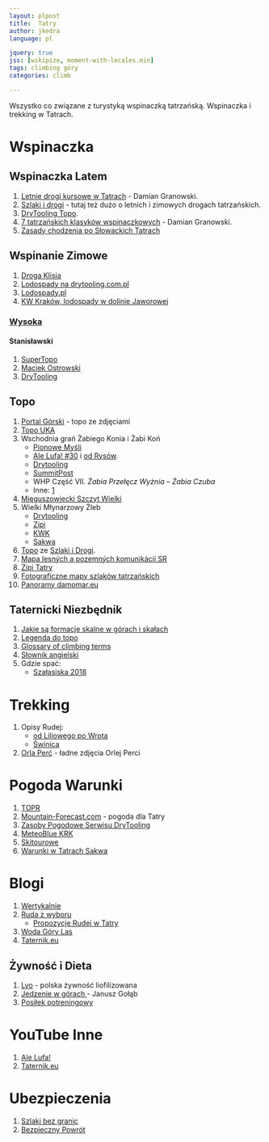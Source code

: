 ```yaml
---
layout: plpost
title:  Tatry
author: jkedra
language: pl

jquery: true
jss: [wikipize, moment-with-locales.min]
tags: climbing góry
categories: climb

---
```


Wszystko co związane z turystyką wspinaczką tatrzańską.
Wspinaczka i trekking w Tatrach.

# Wspinaczka

## Wspinaczka Latem

1. [Letnie drogi kursowe w Tatrach][gran-tatr-let1] -
    Damian Granowski.
2. [Szlaki i drogi](http://szlakiidrogi.pl/) -
    tutaj też dużo o letnich i zimowych drogach tatrzańskich.
3. [DryTooling Topo][dt-topo-tatry].
4. [7 tatrzańskich klasyków wspinaczkowych][8a-topo-tatry] - Damian Granowski.
5. [Zasady chodzenia po Słowackich Tatrach](http://www.gory.info/artyk.php?id=182)

## Wspinanie Zimowe

1. [Droga Klisia](http://pionowemysli.pl/topotatry/prog-kotla-koscielcowego-droga-klisia/#)
2. [Lodospady na drytooling.com.pl](http://drytooling.com.pl/baza/topo/lodospady)
3. [Lodospady.pl](http://lodospady.pl)
4. [KW Kraków, lodospady w dolinie Jaworowej](http://www.kw.krakow.pl/sww-kw-krakow/porady/topo/459-lodospady-to-nie-tylko-cisowki-w-dolinie-bialej-wody.html)

### [Wysoka](https://drytooling.com.pl/baza/gory/5849-wysoka-tatry)

#### Stanisławski

1. [SuperTopo](http://supertopo.pl/2016/02/stanislawski-na-wysokiej/)
2. [Maciek Ostrowski](http://maciekostrowski.blogspot.com/2016/01/stanislawski-na-wysokiej.html)
3. [DryTooling](https://drytooling.com.pl/baza/topo/tatry/6583-droga-stanislawskiego-wysoka)
## Topo

1. [Portal Górski](http://topo.portalgorski.pl/) - topo ze zdjęciami
2. [Topo UKA](http://topo.uka.pl/content/topo/morskie_oko/morskie_oko.php)
3. Wschodnia grań Żabiego Konia i Żabi Koń
    * [Pionowe Myśli](http://pionowemysli.pl/topotatry/zabi-kon-wschodnia-gran/)
    * [Ale Lufa! #30](https://www.youtube.com/watch?v=ZBamuYEuJ30) i [od Rysów](https://www.youtube.com/watch?v=Cv7lHlp5CMQ).
    * [Drytooling](http://drytooling.com.pl/baza/gory/6442-zabi-kon)
    * [SummitPost](http://www.summitpost.org/zabi-kon/501224)
    * WHP Część VII. *Żabia Przełęcz Wyżnia – Żabia Czuba*
    * Inne: [1](http://footsteps.cba.pl/zabi-kon-grania/)
4. [Mięguszowiecki Szczyt Wielki](/climb/msw.html)
5. Wielki Młynarzowy Żleb
    * [Drytooling](http://drytooling.com.pl/baza/topo/lodospady/biala-woda/5928-wielki-mlynarzowy-zleb)
    * [Zipi](http://zipi-tatry.eu/16/0402MlynarzowyZleb/index.html)
    * [KWK](https://www.kw.krakow.pl/sww-kw-krakow/porady/gorskie/541-wielki-mlynarzowy-zleb.html)
    * [Sakwa](http://sakwa.agh.edu.pl/2018/04/04/wielki-mlynarzowy-zleb-zjazd-z-mlynarza/)
6. [Topo](http://szlakiidrogi.pl/pobierz/) ze [Szlaki i Drogi](http://szlakiidrogi.pl/pobierz/).
8. [Mapa lesných a pozemných komunikácií SR](https://gis.nlcsk.org/lc/)
9. [Zipi Tatry](http://zipi-tatry.eu)
10. [Fotograficzne mapy szlaków tatrzańskich](https://photos.google.com/share/AF1QipOES-QkYrvn0Wf_3D6-0xlRV_4TfGAiJ_qMUWyjrYLb8kV1PppKOH9jpRtynwzNBw?key=Y3NGbC1xNmlKYTBvY3RpSUYzdEYxd0Exc1Jna0ZR)
11. [Panoramy damomar.eu](http://dagomar.eu)

## Taternicki Niezbędnik

1. [Jakie są formacje skalne w górach i skałach][dt-formacje]
2. [Legenda do topo][dt-topo-legenda]
3. [Glossary of climbing terms](we:)
4. [Słownik angielski](http://drytooling.com.pl/serwis/art/artykuly/1341-slownik-wspinaczkowy-ang-pol)
5. Gdzie spać:
    * [Szałasiska 2018](http://pza.org.pl/news/news-pza/baza-tatrzanska-pza-lato-2018)

# Trekking

1. Opisy Rudej:
    * [od Liliowego po Wrota](http://www.rudazwyboru.pl/2016/09/uff-off-czyli-upalny-offroad-od.html)
    * [Świnica](http://www.rudazwyboru.pl/2016/12/swinica-opis-szlaku.html)
2. [Orla Perć](http://podroze.onet.pl/aktywnie/orla-perc-opis-i-zdjecia-szlaku-trasa-szczyty-przelecze-trudnosci/2qwxw6) - ładne zdjęcia Orlej Perci


# Pogoda Warunki

1. [TOPR](http://pogoda.topr.pl)
2. [Mountain-Forecast.com](https://www.mountain-forecast.com/subranges/tatras/locations) - pogoda dla Tatry
2. [Zasoby Pogodowe Serwisu DryTooling](http://drytooling.com.pl/pogoda-w-gorach)
3. [MeteoBlue KRK](https://www.meteoblue.com/pl/pogoda/prognoza/multimodel/krak%C3%B3w_polska_3094802?fcstlength=144)
4. [Skitourowe](http://skitourowezakopane.pl/)
5. [Warunki w Tatrach Sakwa](http://sakwa.agh.edu.pl/lista-przejsc/warunki-w-tatrach/)

# Blogi

1. [Wertykalnie](https://wertykalnie.wordpress.com)
1. [Ruda z wyboru](http://www.rudazwyboru.pl/)
    * [Propozycje Rudej w Tatry](http://www.rudazwyboru.pl/2015/12/10-nawet-11-pomysow-na-szame-w-gorach.html)
2. [Woda Góry Las](http://wodagorylas.pl/category/blog-turystyczny/)
3. [Taternik.eu](http://taternik.eu/)

## Żywność i Dieta

1. [Lyo](https://lyofood.pl/) - polska żywność liofilizowana 
2. [Jedzenie w górach ](http://8a.pl/8academy/jedzenie-gorach-ilosc-zabrac-wyprawe/) -
  Janusz Gołąb
3. [Posiłek potreningowy](https://wspinacz.wordpress.com/2013/04/18/wazny-posilek-posilek-po-treningowy/)


# YouTube Inne

1. [Ale Lufa!][alelufa]
2. [Taternik.eu](https://www.youtube.com/user/MrPawelt)

# Ubezpieczenia

1. [Szlaki bez granic](https://szlakibezgranic.pl)
2. [Bezpieczny Powrót](https://bezpiecznypowrot.pl/)


[zjazd1]: http://drytooling.com.pl/serwis/art/patenty/7025-poradnik-wspinaczkowy-zjazd-na-linie
[gran-tatr-let1]: http://drytooling.com.pl/serwis/art/artykuly/6436-wybrane-drogi-kursowe-tatry-lato
[drytooling]: http://drytooling.com.pl/
[dt-por-set]: http://drytooling.com.pl/serwis/art/artykuly/6924-zbior-poradnikow-wspinaczkowych
[dt-set-tatry]: http://drytooling.com.pl/serwis/art/patenty/2289-zestaw-standardowy-do-wspinaczki-w-tatrach
[dt-topo-tatry]: http://drytooling.com.pl/baza/topo/tatry

[8a-academy]: http://8a.pl/8academy/
[8a-topo-tatry]: http://8a.pl/8academy/drogi-wspinaczkowe-w-tatrach/
[8a-rejony]: http://8a.pl/8academy/kategorie/wspinaczka/rejony/
[8a-piotr-sulowski]: http://8a.pl/8academy/author/piotr-sulowski/
[8a-damian-granowski]: http://8a.pl/8academy/author/damian-granowski/
[8a-10-drog-jury-s]: http://8a.pl/8academy/dziesiec-drog-jury-poludniowej/

[dt-formacje]: http://drytooling.com.pl/serwis/art/artykuly/988-formacje-skalne-w-skalkach-gorach
[dt-topo-legenda]: http://drytooling.com.pl/serwis/art/artykuly/6435-schemat-drogi-topo-wspinaczkowe

[alelufa]: https://www.youtube.com/channel/UCxqeZD7wBkRhpMAgh_uhqyw

